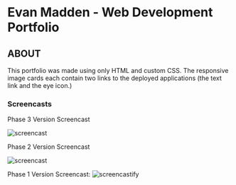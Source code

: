 # Evan Madden - Web Development Portfolio

## ABOUT

This portfolio was made using only HTML and custom CSS. The responsive image cards each contain two links to the deployed applications (the text link and the eye icon.)

### Screencasts

Phase 3 Version Screencast

![screencast](portfolio_oct_2021.gif)

Phase 2 Version Screencast

![screencast](EBMport1.gif)


Phase 1 Version Screencast:
![screencastify](EBM.gif)


